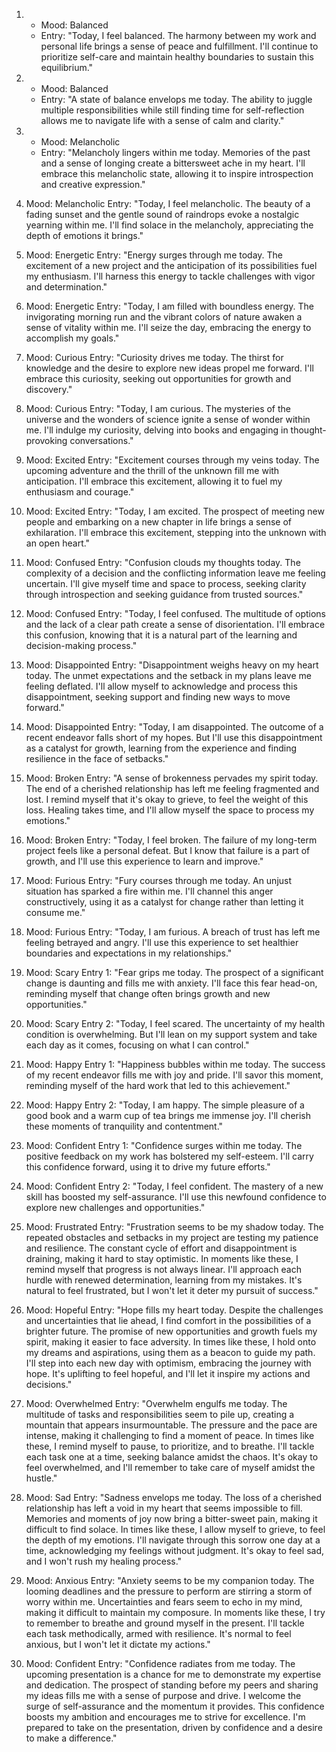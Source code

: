 1. -   Mood: Balanced
   -   Entry: "Today, I feel balanced. The harmony between my work and personal life brings a sense of peace and fulfillment. I'll continue to prioritize self-care and maintain healthy boundaries to sustain this equilibrium."

2. -   Mood: Balanced
   -   Entry: "A state of balance envelops me today. The ability to juggle multiple responsibilities while still finding time for self-reflection allows me to navigate life with a sense of calm and clarity."

3. -   Mood: Melancholic
   -   Entry: "Melancholy lingers within me today. Memories of the past and a sense of longing create a bittersweet ache in my heart. I'll embrace this melancholic state, allowing it to inspire introspection and creative expression."

4. Mood: Melancholic
   Entry: "Today, I feel melancholic. The beauty of a fading sunset and the gentle sound of raindrops evoke a nostalgic yearning within me. I'll find solace in the melancholy, appreciating the depth of emotions it brings."

5. Mood: Energetic
   Entry: "Energy surges through me today. The excitement of a new project and the anticipation of its possibilities fuel my enthusiasm. I'll harness this energy to tackle challenges with vigor and determination."

6. Mood: Energetic
   Entry: "Today, I am filled with boundless energy. The invigorating morning run and the vibrant colors of nature awaken a sense of vitality within me. I'll seize the day, embracing the energy to accomplish my goals."

7. Mood: Curious
   Entry: "Curiosity drives me today. The thirst for knowledge and the desire to explore new ideas propel me forward. I'll embrace this curiosity, seeking out opportunities for growth and discovery."

8. Mood: Curious
   Entry: "Today, I am curious. The mysteries of the universe and the wonders of science ignite a sense of wonder within me. I'll indulge my curiosity, delving into books and engaging in thought-provoking conversations."

9. Mood: Excited
   Entry: "Excitement courses through my veins today. The upcoming adventure and the thrill of the unknown fill me with anticipation. I'll embrace this excitement, allowing it to fuel my enthusiasm and courage."

10. Mood: Excited
   Entry: "Today, I am excited. The prospect of meeting new people and embarking on a new chapter in life brings a sense of exhilaration. I'll embrace this excitement, stepping into the unknown with an open heart."

11. Mood: Confused
    Entry: "Confusion clouds my thoughts today. The complexity of a decision and the conflicting information leave me feeling uncertain. I'll give myself time and space to process, seeking clarity through introspection and seeking guidance from trusted sources."

12. Mood: Confused
    Entry: "Today, I feel confused. The multitude of options and the lack of a clear path create a sense of disorientation. I'll embrace this confusion, knowing that it is a natural part of the learning and decision-making process."

13. Mood: Disappointed
    Entry: "Disappointment weighs heavy on my heart today. The unmet expectations and the setback in my plans leave me feeling deflated. I'll allow myself to acknowledge and process this disappointment, seeking support and finding new ways to move forward."

14. Mood: Disappointed
   Entry: "Today, I am disappointed. The outcome of a recent endeavor falls short of my hopes. But I'll use this disappointment as a catalyst for growth, learning from the experience and finding resilience in the face of setbacks."

15. Mood: Broken
    Entry: "A sense of brokenness pervades my spirit today. The end of a cherished relationship has left me feeling fragmented and lost. I remind myself that it's okay to grieve, to feel the weight of this loss. Healing takes time, and I'll allow myself the space to process my emotions."

16. Mood: Broken
    Entry: "Today, I feel broken. The failure of my long-term project feels like a personal defeat. But I know that failure is a part of growth, and I'll use this experience to learn and improve."

17. Mood: Furious
    Entry: "Fury courses through me today. An unjust situation has sparked a fire within me. I'll channel this anger constructively, using it as a catalyst for change rather than letting it consume me."

18. Mood: Furious
    Entry: "Today, I am furious. A breach of trust has left me feeling betrayed and angry. I'll use this experience to set healthier boundaries and expectations in my relationships."

19. Mood: Scary
    Entry 1: "Fear grips me today. The prospect of a significant change is daunting and fills me with anxiety. I'll face this fear head-on, reminding myself that change often brings growth and new opportunities."

20. Mood: Scary
    Entry 2: "Today, I feel scared. The uncertainty of my health condition is overwhelming. But I'll lean on my support system and take each day as it comes, focusing on what I can control."

21. Mood: Happy
    Entry 1: "Happiness bubbles within me today. The success of my recent endeavor fills me with joy and pride. I'll savor this moment, reminding myself of the hard work that led to this achievement."

22. Mood: Happy
    Entry 2: "Today, I am happy. The simple pleasure of a good book and a warm cup of tea brings me immense joy. I'll cherish these moments of tranquility and contentment."

23. Mood: Confident
   Entry 1: "Confidence surges within me today. The positive feedback on my work has bolstered my self-esteem. I'll carry this confidence forward, using it to drive my future efforts."

24. Mood: Confident
   Entry 2: "Today, I feel confident. The mastery of a new skill has boosted my self-assurance. I'll use this newfound confidence to explore new challenges and opportunities."

25. Mood: Frustrated
   Entry: "Frustration seems to be my shadow today. The repeated obstacles and setbacks in my project are testing my patience and resilience. The constant cycle of effort and disappointment is draining, making it hard to stay optimistic. In moments like these, I remind myself that progress is not always linear. I'll approach each hurdle with renewed determination, learning from my mistakes. It's natural to feel frustrated, but I won't let it deter my pursuit of success."

26. Mood: Hopeful
   Entry: "Hope fills my heart today. Despite the challenges and uncertainties that lie ahead, I find comfort in the possibilities of a brighter future. The promise of new opportunities and growth fuels my spirit, making it easier to face adversity. In times like these, I hold onto my dreams and aspirations, using them as a beacon to guide my path. I'll step into each new day with optimism, embracing the journey with hope. It's uplifting to feel hopeful, and I'll let it inspire my actions and decisions."

27. Mood: Overwhelmed
   Entry: "Overwhelm engulfs me today. The multitude of tasks and responsibilities seem to pile up, creating a mountain that appears insurmountable. The pressure and the pace are intense, making it challenging to find a moment of peace. In times like these, I remind myself to pause, to prioritize, and to breathe. I'll tackle each task one at a time, seeking balance amidst the chaos. It's okay to feel overwhelmed, and I'll remember to take care of myself amidst the hustle."

28. Mood: Sad
    Entry: "Sadness envelops me today. The loss of a cherished relationship has left a void in my heart that seems impossible to fill. Memories and moments of joy now bring a bitter-sweet pain, making it difficult to find solace. In times like these, I allow myself to grieve, to feel the depth of my emotions. I'll navigate through this sorrow one day at a time, acknowledging my feelings without judgment. It's okay to feel sad, and I won't rush my healing process."

29. Mood: Anxious
   Entry: "Anxiety seems to be my companion today. The looming deadlines and the pressure to perform are stirring a storm of worry within me. Uncertainties and fears seem to echo in my mind, making it difficult to maintain my composure. In moments like these, I try to remember to breathe and ground myself in the present. I'll tackle each task methodically, armed with resilience. It's normal to feel anxious, but I won't let it dictate my actions."

30. Mood: Confident
   Entry: "Confidence radiates from me today. The upcoming presentation is a chance for me to demonstrate my expertise and dedication. The prospect of standing before my peers and sharing my ideas fills me with a sense of purpose and drive. I welcome the surge of self-assurance and the momentum it provides. This confidence boosts my ambition and encourages me to strive for excellence. I'm prepared to take on the presentation, driven by confidence and a desire to make a difference."
